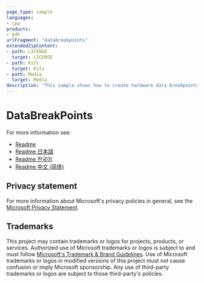 ```yaml
---
page_type: sample
languages:
- cpp
products:
- gdk
urlFragment: "databreakpoints"
extendedZipContent:
- path: LICENSE
  target: LICENSE
- path: Kits
  target: Kits
- path: Media
  target: Media
description: "This sample shows how to create hardware data breakpoints that are useful for detecting different types of memory access on Xbox."
---
```


# DataBreakPoints

For more information see: 
- [Readme](https://github.com/microsoft/Xbox-GDK-Samples/blob/main/Samples/System/DataBreakPoints/readme_en-us.md)
- [Readme 日本語](https://github.com/microsoft/Xbox-GDK-Samples/blob/main/Samples/System/DataBreakPoints/readme_ja-jp.md)
- [Readme 한국어](https://github.com/microsoft/Xbox-GDK-Samples/blob/main/Samples/System/DataBreakPoints/readme_ko-kr.md)
- [Readme 中文 (简体)](https://github.com/microsoft/Xbox-GDK-Samples/blob/main/Samples/System/DataBreakPoints/readme_zh-cn.md)

## Privacy statement

For more information about Microsoft's privacy policies in general, see the [Microsoft Privacy Statement](https://privacy.microsoft.com/privacystatement/).

## Trademarks

This project may contain trademarks or logos for projects, products, or services. Authorized use of Microsoft trademarks or logos is subject to and must follow [Microsoft's Trademark & Brand Guidelines](https://www.microsoft.com/en-us/legal/intellectualproperty/trademarks/usage/general). Use of Microsoft trademarks or logos in modified versions of this project must not cause confusion or imply Microsoft sponsorship. Any use of third-party trademarks or logos are subject to those third-party's policies.
